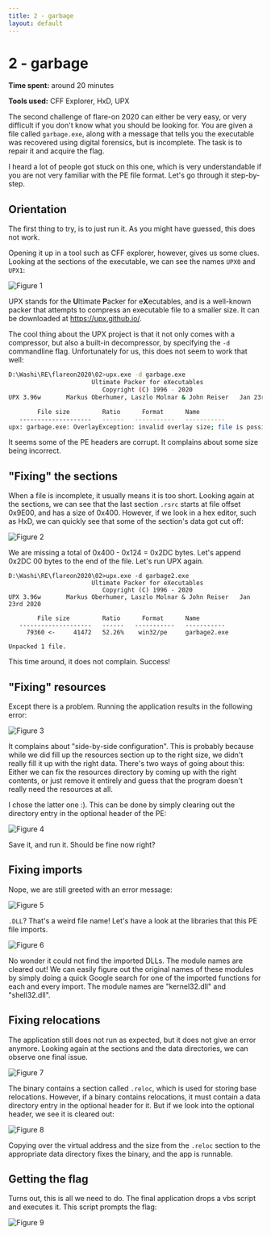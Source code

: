 ```yaml
---
title: 2 - garbage
layout: default
---
```


# 2 - garbage

**Time spent:** around 20 minutes

**Tools used:** CFF Explorer, HxD, UPX

The second challenge of flare-on 2020 can either be very easy, or very difficult if you don't know what you should be looking for. You are given a file called `garbage.exe`, along with a message that tells you the executable was recovered using digital forensics, but is incomplete. The task is to repair it and acquire the flag. 

I heard a lot of people got stuck on this one, which is very understandable if you are not very familiar with the PE file format. Let's go through it step-by-step.

## Orientation

The first thing to try, is to just run it. As you might have guessed, this does not work. 

Opening it up in a tool such as CFF explorer, however, gives us some clues. Looking at the sections of the executable, we can see the names `UPX0` and `UPX1`:

![Figure 1](cff1.png)

UPX stands for the **U**ltimate **P**acker for e**X**ecutables, and is a well-known packer that attempts to compress an executable file to a smaller size. It can be downloaded at https://upx.github.io/.

The cool thing about the UPX project is that it not only comes with a compressor, but also a built-in decompressor, by specifying the `-d` commandline flag. Unfortunately for us, this does not seem to work that well:

```sh
D:\Washi\RE\flareon2020\02>upx.exe -d garbage.exe
                       Ultimate Packer for eXecutables
                          Copyright (C) 1996 - 2020
UPX 3.96w       Markus Oberhumer, Laszlo Molnar & John Reiser   Jan 23rd 2020

        File size         Ratio      Format      Name
   --------------------   ------   -----------   -----------
upx: garbage.exe: OverlayException: invalid overlay size; file is possibly corrupt
```

It seems some of the PE headers are corrupt. It complains about some size being incorrect. 

## "Fixing" the sections

When a file is incomplete, it usually means it is too short. Looking again at the sections, we can see that the last section `.rsrc` starts at file offset 0x9E00, and has a size of 0x400. However, if we look in a hex editor, such as HxD, we can quickly see that some of the section's data got cut off:

![Figure 2](hxd1.png)

We are missing a total of 0x400 - 0x124 = 0x2DC bytes. Let's append 0x2DC 00 bytes to the end of the file. Let's run UPX again.

```
D:\Washi\RE\flareon2020\02>upx.exe -d garbage2.exe
                       Ultimate Packer for eXecutables
                          Copyright (C) 1996 - 2020
UPX 3.96w       Markus Oberhumer, Laszlo Molnar & John Reiser   Jan 23rd 2020

        File size         Ratio      Format      Name
   --------------------   ------   -----------   -----------
     79360 <-     41472   52.26%    win32/pe     garbage2.exe

Unpacked 1 file.
```

This time around, it does not complain. Success!

## "Fixing" resources

Except there is a problem. Running the application results in the following error:

![Figure 3](error1.png)

It complains about "side-by-side configuration". This is probably because while we did fill up the resources section up to the right size, we didn't really fill it up with the right data. There's two ways of going about this: Either we can fix the resources directory by coming up with the right contents, or just remove it entirely and guess that the program doesn't really need the resources at all. 

I chose the latter one :). This can be done by simply clearing out the directory entry in the optional header of the PE:

![Figure 4](cff2.png)

Save it, and run it. Should be fine now right?

## Fixing imports

Nope, we are still greeted with an error message:

![Figure 5](error2.png)

`.DLL`? That's a weird file name!  Let's have a look at the libraries that this PE file imports.

![Figure 6](cff3.png)

No wonder it could not find the imported DLLs. The module names are cleared out! We can easily figure out the original names of these modules by simply doing a quick Google search for one of the imported functions for each and every import. The module names are "kernel32.dll" and "shell32.dll".

## Fixing relocations

The application still does not run as expected, but it does not give an error anymore. Looking again at the sections and the data directories, we can observe one final issue. 

![Figure 7](cff4.png)

The binary contains a section called `.reloc`, which is used for storing base relocations. However, if a binary contains relocations, it must contain a data directory entry in the optional header for it. But if we look into the optional header, we see it is cleared out:

![Figure 8](cff5.png)

Copying over the virtual address and the size from the `.reloc` section to the appropriate data directory fixes the binary, and the app is runnable.

## Getting the flag

Turns out, this is all we need to do. The final application drops a vbs script and executes it. This script prompts the flag:

![Figure 9](solution.png)

